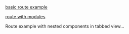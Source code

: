 [basic route example](http://jsbin.com/huwesiwuma/edit)

[route with modules](http://jsbin.com/citejiculi/edit)

Route example with nested components in tabbed view...
